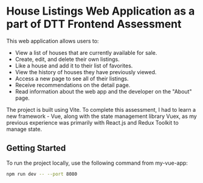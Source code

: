 # House Listings Web Application as a part of DTT Frontend Assessment

This web application allows users to:

- View a list of houses that are currently available for sale.
- Create, edit, and delete their own listings. 
- Like a house and add it to their list of favorites.
- View the history of houses they have previously viewed.
- Access a new page to see all of their listings.
- Receive recommendations on the detail page.
- Read information about the web app and the developer on the "About" page.

The project is built using Vite. To complete this assessment, I had to learn a new framework - Vue, along with the state management library Vuex, as my previous experience was primarily with React.js and Redux Toolkit to manage state. 


## Getting Started

To run the project locally, use the following command from my-vue-app:

```bash
npm run dev -- --port 8080

